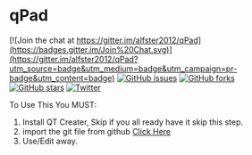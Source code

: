 # qPad

[![Join the chat at https://gitter.im/alfster2012/qPad](https://badges.gitter.im/Join%20Chat.svg)](https://gitter.im/alfster2012/qPad?utm_source=badge&utm_medium=badge&utm_campaign=pr-badge&utm_content=badge)
[![GitHub issues](https://img.shields.io/github/issues/alfster2012/qPad.svg)](https://github.com/alfster2012/qPad/issues)
[![GitHub forks](https://img.shields.io/github/forks/alfster2012/qPad.svg)](https://github.com/alfster2012/qPad/network)
[![GitHub stars](https://img.shields.io/github/stars/alfster2012/qPad.svg)](https://github.com/alfster2012/qPad/stargazers)
[![Twitter](https://img.shields.io/twitter/url/http/github.com/alfster2012/qPad.svg?style=social)](https://twitter.com/intent/tweet?text=Wow:&url=%5Bobject%20Object%5D)

To Use This You MUST:
1. Install QT Creater, Skip if you all ready have it skip this step.
2. import the git file from github [Click Here](https://github.com/alfster2012/qPad.git)
3. Use/Edit away.

